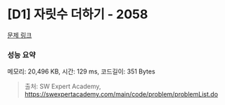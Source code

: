 # [D1] 자릿수 더하기 - 2058 

[문제 링크](https://swexpertacademy.com/main/code/problem/problemDetail.do?contestProbId=AV5QPRjqA10DFAUq) 

### 성능 요약

메모리: 20,496 KB, 시간: 129 ms, 코드길이: 351 Bytes



> 출처: SW Expert Academy, https://swexpertacademy.com/main/code/problem/problemList.do